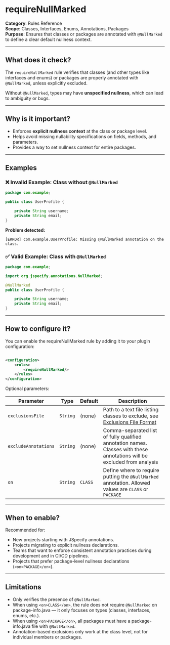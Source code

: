 # requireNullMarked

**Category**: Rules Reference  
**Scope**: Classes, Interfaces, Enums, Annotations, Packages  
**Purpose**: Ensures that classes or packages are annotated with `@NullMarked` to define a clear
default nullness context.

---

## What does it check?

The `requireNullMarked` rule verifies that classes (and other types like interfaces and enums) or
packages are properly annotated with `@NullMarked`, unless explicitly excluded.

Without `@NullMarked`, types may have **unspecified nullness**, which can lead to ambiguity or bugs.

---

## Why is it important?

- Enforces **explicit nullness context** at the class or package level.
- Helps avoid missing nullability specifications on fields, methods, and parameters.
- Provides a way to set nullness context for entire packages.

---

## Examples

### ❌ Invalid Example: Class without `@NullMarked`

```java
package com.example;

public class UserProfile {

    private String username;
    private String email;
}
```

**Problem detected:**

```
[ERROR] com.example.UserProfile: Missing @NullMarked annotation on the class.
```

### ✅ Valid Example: Class with `@NullMarked`

```java
package com.example;

import org.jspecify.annotations.NullMarked;

@NullMarked
public class UserProfile {

    private String username;
    private String email;
}
```

---

## How to configure it?

You can enable the requireNullMarked rule by adding it to your plugin configuration:

```xml

<configuration>
    <rules>
        <requireNullMarked/>
    </rules>
</configuration>
```

Optional parameters:

| Parameter            | Type     | Default | Description                                                                                                             |
|----------------------|----------|---------|-------------------------------------------------------------------------------------------------------------------------|
| `exclusionsFile`     | `String` | (none)  | Path to a text file listing classes to exclude, see [Exclusions File Format](/docs/file-formats/exclusions-file)        |
| `excludeAnnotations` | `String` | (none)  | Comma-separated list of fully qualified annotation names. Classes with these annotations will be excluded from analysis |
| `on`                 | `String` | `CLASS` | Define where to require putting the `@NullMarked` annotation. Allowed values are `CLASS` or `PACKAGE`                   |

---

## When to enable?

Recommended for:

* New projects starting with JSpecify annotations.
* Projects migrating to explicit nullness declarations.
* Teams that want to enforce consistent annotation practices during development and in CI/CD
  pipelines.
* Projects that prefer package-level nullness declarations (`<on>PACKAGE</on>`).

---

## Limitations

* Only verifies the presence of `@NullMarked`.
* When using `<on>CLASS</on>`, the rule does not require `@NullMarked` on package-info.java — it
  only focuses on types (classes, interfaces, enums, etc.).
* When using `<on>PACKAGE</on>`, all packages must have a package-info.java file with `@NullMarked`.
* Annotation-based exclusions only work at the class level, not for individual members or packages.
